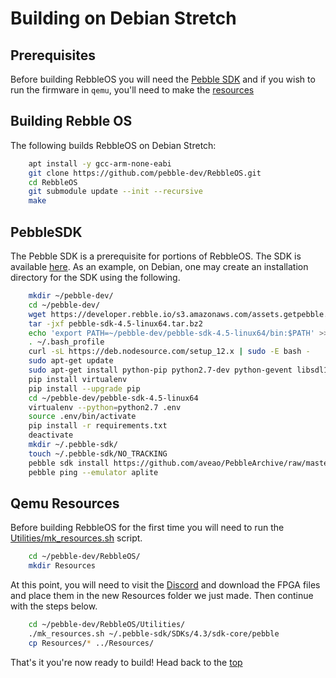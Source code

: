 # Building on Debian Stretch

## Prerequisites

Before building RebbleOS you will need the [Pebble SDK](#PebbleSDK) and if you wish to run the firmware in `qemu`, you'll need to make the [resources](#Qemu-Resources)

## Building Rebble OS
The following builds RebbleOS on Debian Stretch:

```sh
    apt install -y gcc-arm-none-eabi
    git clone https://github.com/pebble-dev/RebbleOS.git
    cd RebbleOS
    git submodule update --init --recursive
    make
```
## PebbleSDK

The Pebble SDK is a prerequisite for portions of RebbleOS. The
SDK is available [here](https://developer.rebble.io/developer.pebble.com/sdk/download/index.html).
As an example, on Debian, one may create an installation
directory for the SDK using the following.

```sh
    mkdir ~/pebble-dev/
    cd ~/pebble-dev/
    wget https://developer.rebble.io/s3.amazonaws.com/assets.getpebble.com/pebble-tool/pebble-sdk-4.5-linux64.tar.bz2
    tar -jxf pebble-sdk-4.5-linux64.tar.bz2
    echo 'export PATH=~/pebble-dev/pebble-sdk-4.5-linux64/bin:$PATH' >> ~/.bash_profile
    . ~/.bash_profile
    curl -sL https://deb.nodesource.com/setup_12.x | sudo -E bash -
    sudo apt-get update
    sudo apt-get install python-pip python2.7-dev python-gevent libsdl1.2debian libfdt1 libpixman-1-0 git gcc-arm-none-eabi npm
    pip install virtualenv
    pip install --upgrade pip
    cd ~/pebble-dev/pebble-sdk-4.5-linux64
    virtualenv --python=python2.7 .env
    source .env/bin/activate
    pip install -r requirements.txt
    deactivate
    mkdir ~/.pebble-sdk/
    touch ~/.pebble-sdk/NO_TRACKING
    pebble sdk install https://github.com/aveao/PebbleArchive/raw/master/SDKCores/sdk-core-4.3.tar.bz2
    pebble ping --emulator aplite
```

## Qemu Resources

Before building RebbleOS for the first time you will need to run the [Utilities/mk_resources.sh](Utilities/mk_resources.sh) script.

```sh
    cd ~/pebble-dev/RebbleOS/
    mkdir Resources
```

At this point, you will need to visit the [Discord](http://discord.gg/aRUAYFN) and download the FPGA files and place them in the new Resources folder we just made.
Then continue with the steps below.

    
```sh
    cd ~/pebble-dev/RebbleOS/Utilities/
    ./mk_resources.sh ~/.pebble-sdk/SDKs/4.3/sdk-core/pebble
    cp Resources/* ../Resources/
```

That's it you're now ready to build! Head back to the [top](#Building-Rebble-OS)

    
